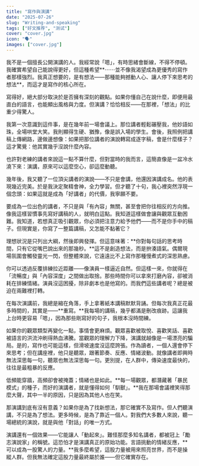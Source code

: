 ```yaml
---
title: "寫作與演講"
date: "2025-07-26"
slug: "Writing-and-speaking"
tags: ["好文推荐", "测试"]
cover: "cover.jpg"
icon: "🗣️"
images: ["cover.jpg"]
---
```


我不是一個擅長公開演講的人。我經常說「嗯」，有時思緒會斷線，不得不停頓。我確實希望自己能說得更好，但這種希望**⋯⋯並不像我渴望成為更優秀的寫作者那樣強烈。我真正想要的，是有想法——那種能夠撼動人心、讓人停下來思考的想法**，而這才是寫作的核心所在。



寫得好，絕大部分取決於是否擁有深刻的觀點。如果你懂自己在說什麼，即便用最直白的語言，也能顯出風格與力度。但演講？恰恰相反——在那裡，「想法」的比重少得驚人。



我第一次意識到這件事，是在幾年前一場會議上。那位講者輕鬆碾壓我，他妙語如珠，全場哄堂大笑。我則顯得生硬、猶豫，像是誤入場的學生。會後，我照例把講稿上傳網路，邊做邊想像：如果把那位講者的演說轉寫成逐字稿，會是什麼樣子？這才驚覺：他其實幾乎沒說什麼內容。



也許對老練的講者來說這一點不算什麼，但對當時的我而言，這簡直像是一盆冷水澆下來：演講，原來可以這麼空心，卻這麼動聽。



幾年後，我又聽了一位頂尖講者的演說——不只是會講，他還因演講成名。他的表現幾近完美。於是我決定聚精會神，全力學習。但才聽了十句，我心裡突然浮現一個念頭：如果這就是成為「好講者」的代價，我寧願不要。



要成為一位出色的講者，不只是與「有內容」無關，甚至會把你往相反的方向推。像我這樣習慣事先寫好講稿的人，就明白這點。我知道這樣做會讓與觀眾互動困難。我知道，若想真正吸引觀眾，你必須把注意力給予他們——而不是你手中的稿子。但現實是，你寫了一整篇講稿，又怎能不黏著它？



理想狀況是只列出大綱，然後即興發揮。但這意味著：**你對每句話的思考時間，只有它從嘴巴說出來的那幾秒。**這不是創造想法，而是拚湊語氣。偶爾現場氛圍會觸發靈光一閃，但整體來說，它遠遠比不上寫作那種慢煮式的深思熟慮。



你可以透過反覆排練拉近距離——像演員一樣逼近自然。但這樣一來，你就得在「流暢度」與「內容深度」之間做出取捨。那些時間你可以拿來打磨內容，卻被消耗在排練情緒。演員沒這困擾，除非劇本也是他寫的。而我們這些講者呢？總是被迫在兩難裡打轉。



在每次演講前，我總是縮在角落，手上拿著紙本講稿默默背誦。但每次我真正花最多時間的，其實是——**重寫。**我每場的講稿，幾乎都滿是刪改痕跡。這讓我上台時更容易「嗯」，因為那些剛寫好的句子，我根本沒時間練。



如果你的觀眾類型再變化一點，事情會更麻煩。觀眾喜歡被取悅、喜歡笑話、喜歡被語言的洪流沖刷得熱血沸騰。當觀眾的理解力下降，演講就越像是一場漂亮的騙局。是的，寫作也可能這樣，但滑坡速度沒這麼誇張。作為讀者，一個人還會停下來思考；但在講座裡，他只是聽眾，跟著節奏、反應、情緒波動。就像講者即興時無法深思每一句，聽眾也無法深思每一句。更別提，在人群中，傳染速度最快的，往往是最粗暴的反應。



低頻能穿牆，高頻卻會被掩蓋；情緒也是如此。**每一場觀眾，都潛藏著「暴民模式」的種子，而好的演講者，就是懂得如何「馴獸」。**我在那場會議裡笑得那麼大聲，其中一半的原因，只是因為其他人也在笑。



那演講到底有沒有意義？如果你是為了找新想法，那它確實不及寫作。但人們聽演講，不只是為了想法。更多時候，是為了靠近一個人。對我們大多數人來說，聽一場總統的演說，就是與他「對話」的唯一方式。



演講還有一個效果——它能讓人「動起來」。難怪那麼多知名講者，都被冠上「勵志演說家」的稱號。這恐怕才是演講真正的原始功能。言語挑動的情緒反應，**可以成為一股驚人的力量。**我多麼希望，這股力量被用來照亮世界，而不是操縱人群。但我無法確定這股力量最終屬於誰——但它確實存在。



